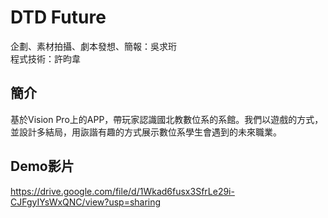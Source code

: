 # DTD Future
企劃、素材拍攝、劇本發想、簡報：吳求珩 <br>
程式技術：許昀韋

## 簡介
 基於Vision Pro上的APP，帶玩家認識國北教數位系的系館。我們以遊戲的方式，並設計多結局，用詼諧有趣的方式展示數位系學生會遇到的未來職業。

## Demo影片
https://drive.google.com/file/d/1Wkad6fusx3SfrLe29i-CJFgyIYsWxQNC/view?usp=sharing

